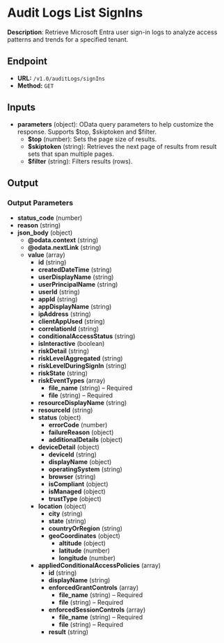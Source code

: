 # Audit Logs List SignIns

**Description**: Retrieve Microsoft Entra user sign-in logs to analyze access patterns and trends for a specified tenant.

## Endpoint

- **URL:** `/v1.0/auditLogs/signIns`
- **Method:** `GET`
## Inputs

- **parameters** (object): OData query parameters to help customize the response. Supports $top, $skiptoken and $filter.
  - **$top** (number): Sets the page size of results.
  - **$skiptoken** (string): Retrieves the next page of results from result sets that span multiple pages.
  - **$filter** (string): Filters results (rows).
## Output

### Output Parameters

- **status_code** (number)
- **reason** (string)
- **json_body** (object)
  - **@odata.context** (string)
  - **@odata.nextLink** (string)
  - **value** (array)
    - **id** (string)
    - **createdDateTime** (string)
    - **userDisplayName** (string)
    - **userPrincipalName** (string)
    - **userId** (string)
    - **appId** (string)
    - **appDisplayName** (string)
    - **ipAddress** (string)
    - **clientAppUsed** (string)
    - **correlationId** (string)
    - **conditionalAccessStatus** (string)
    - **isInteractive** (boolean)
    - **riskDetail** (string)
    - **riskLevelAggregated** (string)
    - **riskLevelDuringSignIn** (string)
    - **riskState** (string)
    - **riskEventTypes** (array)
      - **file_name** (string) – Required
      - **file** (string) – Required
    - **resourceDisplayName** (string)
    - **resourceId** (string)
    - **status** (object)
      - **errorCode** (number)
      - **failureReason** (object)
      - **additionalDetails** (object)
    - **deviceDetail** (object)
      - **deviceId** (string)
      - **displayName** (object)
      - **operatingSystem** (string)
      - **browser** (string)
      - **isCompliant** (object)
      - **isManaged** (object)
      - **trustType** (object)
    - **location** (object)
      - **city** (string)
      - **state** (string)
      - **countryOrRegion** (string)
      - **geoCoordinates** (object)
        - **altitude** (object)
        - **latitude** (number)
        - **longitude** (number)
    - **appliedConditionalAccessPolicies** (array)
      - **id** (string)
      - **displayName** (string)
      - **enforcedGrantControls** (array)
        - **file_name** (string) – Required
        - **file** (string) – Required
      - **enforcedSessionControls** (array)
        - **file_name** (string) – Required
        - **file** (string) – Required
      - **result** (string)